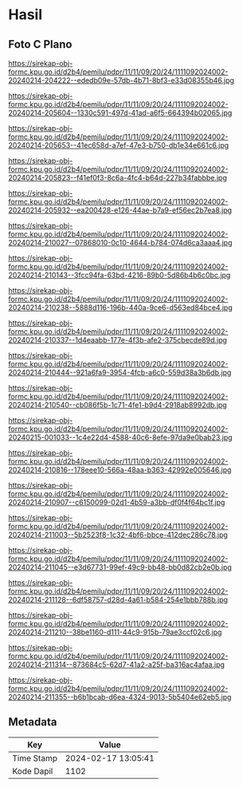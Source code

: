 # Hasil

## Foto C Plano

https://sirekap-obj-formc.kpu.go.id/d2b4/pemilu/pdpr/11/11/09/20/24/1111092024002-20240214-204222--ededb09e-57db-4b71-8bf3-e33d08355b46.jpg

https://sirekap-obj-formc.kpu.go.id/d2b4/pemilu/pdpr/11/11/09/20/24/1111092024002-20240214-205604--1330c591-497d-41ad-a6f5-664394b02065.jpg

https://sirekap-obj-formc.kpu.go.id/d2b4/pemilu/pdpr/11/11/09/20/24/1111092024002-20240214-205653--41ec658d-a7ef-47e3-b750-db1e34e661c6.jpg

https://sirekap-obj-formc.kpu.go.id/d2b4/pemilu/pdpr/11/11/09/20/24/1111092024002-20240214-205823--f41ef0f3-8c6a-4fc4-b64d-227b34fabbbe.jpg

https://sirekap-obj-formc.kpu.go.id/d2b4/pemilu/pdpr/11/11/09/20/24/1111092024002-20240214-205932--ea200428-e126-44ae-b7a9-ef56ec2b7ea8.jpg

https://sirekap-obj-formc.kpu.go.id/d2b4/pemilu/pdpr/11/11/09/20/24/1111092024002-20240214-210027--07868010-0c10-4644-b784-074d6ca3aaa4.jpg

https://sirekap-obj-formc.kpu.go.id/d2b4/pemilu/pdpr/11/11/09/20/24/1111092024002-20240214-210143--3fcc94fa-63bd-4216-89b0-5d86b4b6c0bc.jpg

https://sirekap-obj-formc.kpu.go.id/d2b4/pemilu/pdpr/11/11/09/20/24/1111092024002-20240214-210238--5888d116-196b-440a-9ce6-d563ed84bce4.jpg

https://sirekap-obj-formc.kpu.go.id/d2b4/pemilu/pdpr/11/11/09/20/24/1111092024002-20240214-210337--1d4eaabb-177e-4f3b-afe2-375cbecde89d.jpg

https://sirekap-obj-formc.kpu.go.id/d2b4/pemilu/pdpr/11/11/09/20/24/1111092024002-20240214-210444--921a6fa9-3954-4fcb-a6c0-559d38a3b6db.jpg

https://sirekap-obj-formc.kpu.go.id/d2b4/pemilu/pdpr/11/11/09/20/24/1111092024002-20240214-210540--cb086f5b-1c71-4fe1-b9d4-2918ab8992db.jpg

https://sirekap-obj-formc.kpu.go.id/d2b4/pemilu/pdpr/11/11/09/20/24/1111092024002-20240215-001033--1c4e22d4-4588-40c6-8efe-97da9e0bab23.jpg

https://sirekap-obj-formc.kpu.go.id/d2b4/pemilu/pdpr/11/11/09/20/24/1111092024002-20240214-210816--178eee10-566a-48aa-b363-42992e005646.jpg

https://sirekap-obj-formc.kpu.go.id/d2b4/pemilu/pdpr/11/11/09/20/24/1111092024002-20240214-210907--c6150099-02d1-4b59-a3bb-df0f4f64bc1f.jpg

https://sirekap-obj-formc.kpu.go.id/d2b4/pemilu/pdpr/11/11/09/20/24/1111092024002-20240214-211003--5b2523f8-1c32-4bf6-bbce-412dec286c78.jpg

https://sirekap-obj-formc.kpu.go.id/d2b4/pemilu/pdpr/11/11/09/20/24/1111092024002-20240214-211045--e3d67731-99ef-49c9-bb48-bb0d82cb2e0b.jpg

https://sirekap-obj-formc.kpu.go.id/d2b4/pemilu/pdpr/11/11/09/20/24/1111092024002-20240214-211128--6df58757-d28d-4a61-b584-254e1bbb788b.jpg

https://sirekap-obj-formc.kpu.go.id/d2b4/pemilu/pdpr/11/11/09/20/24/1111092024002-20240214-211210--38be1160-d111-44c9-915b-79ae3ccf02c6.jpg

https://sirekap-obj-formc.kpu.go.id/d2b4/pemilu/pdpr/11/11/09/20/24/1111092024002-20240214-211314--873684c5-62d7-41a2-a25f-ba316ac4afaa.jpg

https://sirekap-obj-formc.kpu.go.id/d2b4/pemilu/pdpr/11/11/09/20/24/1111092024002-20240214-211355--b6b1bcab-d6ea-4324-9013-5b5404e62eb5.jpg


## Metadata

| Key        | Value               |
| ---------- | ------------------- |
| Time Stamp | 2024-02-17 13:05:41 |
| Kode Dapil | 1102                |



